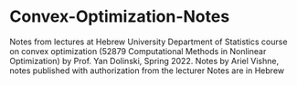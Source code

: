 # Convex-Optimization-Notes
Notes from lectures at Hebrew University Department of Statistics course on convex optimization (52879 Computational Methods in Nonlinear Optimization) by Prof. Yan Dolinski, Spring 2022. Notes by Ariel Vishne, notes published with authorization from the lecturer
Notes are in Hebrew
